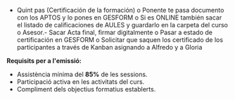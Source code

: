 -	Quint pas (Certificación de la formación)
o	Ponente te pasa documento con los APTOS y lo pones en GESFORM
o	Si es ONLINE también sacar el listado de calificaciones de AULES y guardarlo en la carpeta del curso
o	Asesor.- Sacar Acta final, firmar digitalmente
o	Pasar a estado de certificación en GESFORM
o	Solicitar que saquen los certificado de los participantes a través de Kanban asignando a Alfredo y a Gloria


**Requisits per a l'emissió:**
* Assistència mínima del **85%** de les sessions.
* Participació activa en les activitats del curs.
* Compliment dels objectius formatius establerts.
